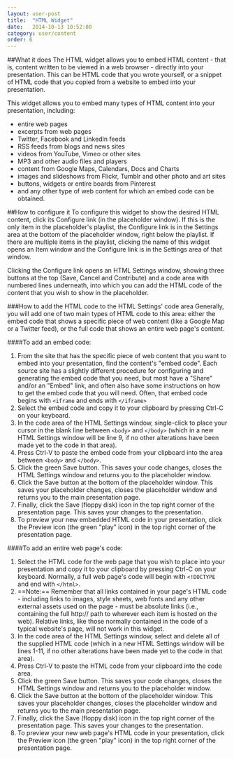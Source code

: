 ```yaml
---
layout: user-post
title:  "HTML Widget"
date:   2014-10-13 10:52:00
category: user/content
order: 6
---
```


##What it does
The HTML widget allows you to embed HTML content - that is, content written to be viewed in a web browser - directly into your presentation. This can be HTML code that you wrote yourself, or a snippet of HTML code that you copied from a website to embed into your presentation.

This widget allows you to embed many types of HTML content into your presentation, including:
- entire web pages
- excerpts from web pages
- Twitter, Facebook and LinkedIn feeds
- RSS feeds from blogs and news sites
- videos from YouTube, Vimeo or other sites
- MP3 and other audio files and players
- content from Google Maps, Calendars, Docs and Charts
- images and slideshows from Flickr, Tumblr and other photo and art sites
- buttons, widgets or entire boards from Pinterest
- and any other type of web content for which an embed code can be obtained.

##How to configure it
To configure this widget to show the desired HTML content, click its Configure link (in the placeholder window). If this is the only item in the placeholder's playlist, the Configure link is in the Settings area at the bottom of the placeholder window, right below the playlist. If there are multiple items in the playlist, clicking the name of this widget opens an Item window and the Configure link is in the Settings area of that window.

Clicking the Configure link opens an HTML Settings window, showing three buttons at the top (Save, Cancel and Contribute) and a code area with numbered lines underneath, into which you can add the HTML code of the content that you wish to show in the placeholder.

###How to add the HTML code to the HTML Settings' code area
Generally, you will add one of two main types of HTML code to this area: either the embed code that shows a specific piece of web content (like a Google Map or a Twitter feed), or the full code that shows an entire web page's content.

####To add an embed code:
1. From the site that has the specific piece of web content that you want to embed into your presentation, find the content's "embed code". Each source site has a slightly different procedure for configuring and generating the embed code that you need, but most have a "Share" and/or an "Embed" link, and often also have some instructions on how to get the embed code that you will need. Often, that embed code begins with  `<iframe`  and ends with `</iframe>`
2. Select the embed code and copy it to your clipboard by pressing Ctrl-C on your keyboard.
3. In the code area of the HTML Settings window, single-click to place your cursor in the blank line between `<body>` and `</body>` (which in a new HTML Settings window will be line 9, if no other alterations have been made yet to the code in that area).
4. Press Ctrl-V to paste the embed code from your clipboard into the area between `<body>` and `</body>`.
5. Click the green Save button.  This saves your code changes, closes the HTML Settings window and returns you to the placeholder window.
6. Click the Save button at the bottom of the placeholder window. This saves your placeholder changes, closes the placeholder window and returns you to the main presentation page.
7. Finally, click the Save (floppy disk) icon in the top right corner of the presentation page. This saves your changes to the presentation.
8. To preview your new embedded HTML code in your presentation, click the Preview icon (the green "play" icon) in the top right corner of the presentation page.

####To add an entire web page's code:
1. Select the HTML code for the web page that you wish to place into your presentation and copy it to your clipboard by pressing Ctrl-C on your keyboard. Normally, a full web page's code will begin with `<!DOCTYPE` and end with `</html>`.
2. ==Note:== Remember that all links contained in your page's HTML code - including links to images, style sheets, web fonts and any other external assets used on the page - must be absolute links (i.e., containing the full http:// path to wherever each item is hosted on the web). Relative links, like those normally contained in the code of a typical website's page, will not work in this widget.
3. In the code area of the HTML Settings window, select and delete all of the supplied HTML code (which in a new HTML Settings window will be lines 1-11, if no other alterations have been made yet to the code in that area).
4. Press Ctrl-V to paste the HTML code from your clipboard into the code area.
5. Click the green Save button.  This saves your code changes, closes the HTML Settings window and returns you to the placeholder window.
6. Click the Save button at the bottom of the placeholder window. This saves your placeholder changes, closes the placeholder window and returns you to the main presentation page.
7. Finally, click the Save (floppy disk) icon in the top right corner of the presentation page. This saves your changes to the presentation.
8. To preview your new web page's HTML code in your presentation, click the Preview icon (the green "play" icon) in the top right corner of the presentation page.